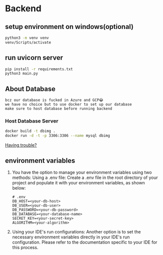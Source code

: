 # Backend

## setup environment on windows(optional)

```bash
python3 -m venv venv
venv/Scripts/activate
```

## run uvicorn server

```bash
pip install -r requirements.txt
python3 main.py
```
## About Database
```commandline
bcz our database is fucked in Azure and GCP😂
we have no choice but to use docker to set up our database
make sure to host database before running backend
```
### Host Database Server
```bash
docker build -t dbimg .
docker run -d -t -p 3306:3306 --name mysql dbimg
```
[Having trouble?](https://hackmd.io/uumppNC3QMuMYnxqi8PkIQ)

## environment variables

1. You have the option to manage your environment variables using two methods:
   Using a .env file: Create a .env file in the root directory of your project and populate it with your environment
   variables, as shown below:
    ```text
    # .env
    DB_HOST=<your-db-host>
    DB_USER=<your-db-user>
    DB_PASSWORD=<your-db-password>
    DB_DATABASE=<your-database-name>
    SECRET_KEY=<your-secret-key>
    ALGORITHM=<your-algorithm>
    ```
2. Using your IDE's run configurations: Another option is to set the necessary environment variables directly in your
   IDE's run configuration. Please refer to the documentation specific to your IDE for this process.
